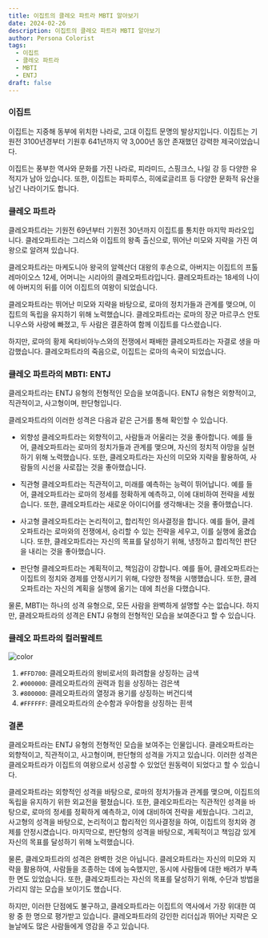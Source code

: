 ```yaml
---
title: 이집트의 클레오 파트라 MBTI 알아보기
date: 2024-02-26
description: 이집트의 클레오 파트라 MBTI 알아보기
author: Persona Colorist
tags:
  - 이집트
  - 클레오 파트라
  - MBTI
  - ENTJ
draft: false
---
```


### 이집트
이집트는 지중해 동부에 위치한 나라로, 고대 이집트 문명의 발상지입니다. 이집트는 기원전 3100년경부터 기원후 641년까지 약 3,000년 동안 존재했던 강력한 제국이었습니다.

이집트는 풍부한 역사와 문화를 가진 나라로, 피라미드, 스핑크스, 나일 강 등 다양한 유적지가 남아 있습니다. 또한, 이집트는 파피루스, 히에로글리프 등 다양한 문화적 유산을 남긴 나라이기도 합니다.


### 클레오 파트라
클레오파트라는 기원전 69년부터 기원전 30년까지 이집트를 통치한 마지막 파라오입니다. 클레오파트라는 그리스와 이집트의 왕족 출신으로, 뛰어난 미모와 지략을 가진 여왕으로 알려져 있습니다.

클레오파트라는 마케도니아 왕국의 알렉산더 대왕의 후손으로, 아버지는 이집트의 프톨레마이오스 12세, 어머니는 시리아의 클레오파트라입니다. 클레오파트라는 18세의 나이에 아버지의 뒤를 이어 이집트의 여왕이 되었습니다.

클레오파트라는 뛰어난 미모와 지략을 바탕으로, 로마의 정치가들과 관계를 맺으며, 이집트의 독립을 유지하기 위해 노력했습니다. 클레오파트라는 로마의 장군 마르쿠스 안토니우스와 사랑에 빠졌고, 두 사람은 결혼하여 함께 이집트를 다스렸습니다.

하지만, 로마의 황제 옥타비아누스와의 전쟁에서 패배한 클레오파트라는 자결로 생을 마감했습니다. 클레오파트라의 죽음으로, 이집트는 로마의 속국이 되었습니다.


### 클레오 파트라의 MBTI: ENTJ
클레오파트라는 ENTJ 유형의 전형적인 모습을 보여줍니다. ENTJ 유형은 외향적이고, 직관적이고, 사고형이며, 판단형입니다.

클레오파트라의 이러한 성격은 다음과 같은 근거를 통해 확인할 수 있습니다.

- 외향성
클레오파트라는 외향적이고, 사람들과 어울리는 것을 좋아합니다. 예를 들어, 클레오파트라는 로마의 정치가들과 관계를 맺으며, 자신의 정치적 야망을 실현하기 위해 노력했습니다. 또한, 클레오파트라는 자신의 미모와 지략을 활용하여, 사람들의 시선을 사로잡는 것을 좋아했습니다.

- 직관형
클레오파트라는 직관적이고, 미래를 예측하는 능력이 뛰어납니다. 예를 들어, 클레오파트라는 로마의 정세를 정확하게 예측하고, 이에 대비하여 전략을 세웠습니다. 또한, 클레오파트라는 새로운 아이디어를 생각해내는 것을 좋아했습니다.

- 사고형
클레오파트라는 논리적이고, 합리적인 의사결정을 합니다. 예를 들어, 클레오파트라는 로마와의 전쟁에서, 승리할 수 있는 전략을 세우고, 이를 실행에 옮겼습니다. 또한, 클레오파트라는 자신의 목표를 달성하기 위해, 냉정하고 합리적인 판단을 내리는 것을 좋아했습니다.

- 판단형
클레오파트라는 계획적이고, 책임감이 강합니다. 예를 들어, 클레오파트라는 이집트의 정치와 경제를 안정시키기 위해, 다양한 정책을 시행했습니다. 또한, 클레오파트라는 자신의 계획을 실행에 옮기는 데에 최선을 다했습니다.

물론, MBTI는 하나의 성격 유형으로, 모든 사람을 완벽하게 설명할 수는 없습니다. 하지만, 클레오파트라의 성격은 ENTJ 유형의 전형적인 모습을 보여준다고 할 수 있습니다.

### 클레오 파트라의 컬러팔레트

![color](https://i.imgur.com/NtBGIvC.png#center)
1. `#FFD700`: 클레오파트라의 왕비로서의 화려함을 상징하는 금색
2. `#000000`: 클레오파트라의 권력과 힘을 상징하는 검은색
3. `#800000`: 클레오파트라의 열정과 용기를 상징하는 버건디색
4. `#FFFFFF`: 클레오파트라의 순수함과 우아함을 상징하는 흰색

### 결론
클레오파트라는 ENTJ 유형의 전형적인 모습을 보여주는 인물입니다. 클레오파트라는 외향적이고, 직관적이고, 사고형이며, 판단형의 성격을 가지고 있습니다. 이러한 성격은 클레오파트라가 이집트의 여왕으로서 성공할 수 있었던 원동력이 되었다고 할 수 있습니다.

클레오파트라는 외향적인 성격을 바탕으로, 로마의 정치가들과 관계를 맺으며, 이집트의 독립을 유지하기 위한 외교전을 펼쳤습니다. 또한, 클레오파트라는 직관적인 성격을 바탕으로, 로마의 정세를 정확하게 예측하고, 이에 대비하여 전략을 세웠습니다. 그리고, 사고형의 성격을 바탕으로, 논리적이고 합리적인 의사결정을 하여, 이집트의 정치와 경제를 안정시켰습니다. 마지막으로, 판단형의 성격을 바탕으로, 계획적이고 책임감 있게 자신의 목표를 달성하기 위해 노력했습니다.

물론, 클레오파트라의 성격은 완벽한 것은 아닙니다. 클레오파트라는 자신의 미모와 지략을 활용하여, 사람들을 조종하는 데에 능숙했지만, 동시에 사람들에 대한 배려가 부족한 면도 있었습니다. 또한, 클레오파트라는 자신의 목표를 달성하기 위해, 수단과 방법을 가리지 않는 모습을 보이기도 했습니다.

하지만, 이러한 단점에도 불구하고, 클레오파트라는 이집트의 역사에서 가장 위대한 여왕 중 한 명으로 평가받고 있습니다. 클레오파트라의 강인한 리더십과 뛰어난 지략은 오늘날에도 많은 사람들에게 영감을 주고 있습니다.


